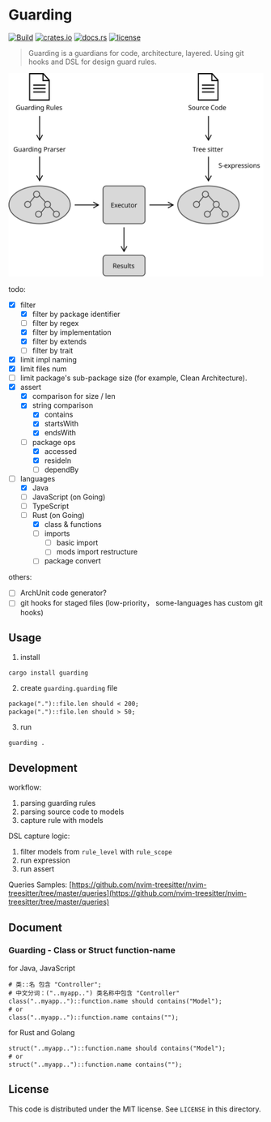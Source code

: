 # Guarding

[![Build](https://github.com/inherd/guarding/actions/workflows/build.yml/badge.svg)](https://github.com/inherd/guarding/actions/workflows/build.yml)
[![crates.io](https://img.shields.io/badge/crates.io-v0.2.1-orange.svg)](https://crates.io/crates/guarding)
[![docs.rs](https://docs.rs/guarding/badge.svg)](https://docs.rs/guarding/)
[![license](https://img.shields.io/crates/l/guarding)](https://github.com/inherd/guarding/blob/master/LICENSE)

> Guarding is a guardians for code, architecture, layered. Using git hooks and DSL for design guard rules.

![Guarding Process](docs/guarding-process.svg)

todo:

- [x] filter
   - [x] filter by package identifier
   - [ ] filter by regex
   - [x] filter by implementation
   - [x] filter by extends
   - [ ] filter by trait
- [x] limit impl naming
- [x] limit files num
- [ ] limit package's sub-package size (for example, Clean Architecture).
- [x] assert
  - [x] comparison for size / len
  - [x] string comparison
     - [x] contains
     - [x] startsWith
     - [x] endsWith
  - [ ] package ops
     - [x] accessed
     - [x] resideIn
     - [ ] dependBy
- [ ] languages
   - [x] Java
   - [ ] JavaScript (on Going)
   - [ ] TypeScript
   - [ ] Rust (on Going)
     - [x] class & functions
     - [ ] imports
        - [ ] basic import
        - [ ] mods import restructure
     - [ ] package convert

others:

 - [ ] ArchUnit code generator?
 - [ ] git hooks for staged files (low-priority， some-languages has custom git hooks)

## Usage

1. install

```
cargo install guarding
```

2. create `guarding.guarding` file

```
package(".")::file.len should < 200;
package(".")::file.len should > 50;
```

3. run 

```
guarding .
```

## Development

workflow:

1. parsing guarding rules
2. parsing source code to models
3. capture rule with models

DSL capture logic:

1. filter models from `rule_level` with `rule_scope`
2. run expression
3. run assert

Queries Samples: [https://github.com/nvim-treesitter/nvim-treesitter/tree/master/queries](https://github.com/nvim-treesitter/nvim-treesitter/tree/master/queries)

## Document

### Guarding - Class or Struct function-name

for Java, JavaScript

```
# 类::名 包含 "Controller";
# 中文分词：("..myapp..") 类名称中包含 "Controller"
class("..myapp..")::function.name should contains("Model");
# or
class("..myapp..")::function.name contains("");
```

for Rust and Golang

```
struct("..myapp..")::function.name should contains("Model");
# or
struct("..myapp..")::function.name contains("");
```

License
---

This code is distributed under the MIT license. See `LICENSE` in this directory.

